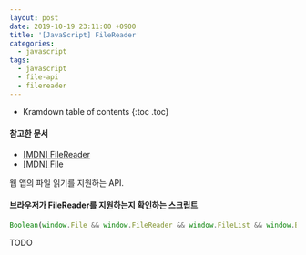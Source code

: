 ```yaml
---
layout: post
date: 2019-10-19 23:11:00 +0900
title: '[JavaScript] FileReader'
categories:
  - javascript
tags:
  - javascript
  - file-api
  - filereader
---
```


* Kramdown table of contents
{:toc .toc}

#### 참고한 문서

- [\[MDN\] FileReader](https://developer.mozilla.org/en-US/docs/Web/API/FileReader)
- [\[MDN\] File](https://developer.mozilla.org/en-US/docs/Web/API/File)

웹 앱의 파일 읽기를 지원하는 API.


#### 브라우저가 FileReader를 지원하는지 확인하는 스크립트

```js
Boolean(window.File && window.FileReader && window.FileList && window.Blob)
```

TODO
